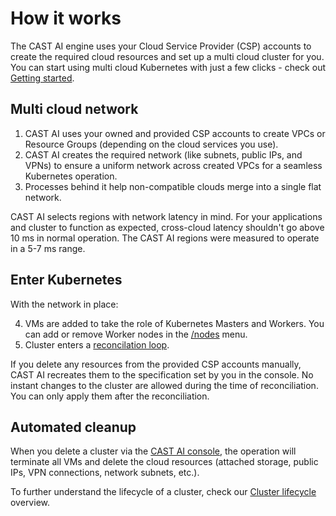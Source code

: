 # How it works

The CAST AI engine uses your Cloud Service Provider (CSP) accounts to create the required cloud resources and set up a multi cloud cluster for you. You can start using multi cloud Kubernetes with just a few clicks - check out [Getting started](../getting-started.md).

## Multi cloud network

1. CAST AI uses your owned and provided CSP accounts to create VPCs or Resource Groups (depending on the cloud services you use).
2. CAST AI creates the required network (like subnets, public IPs, and VPNs) to ensure a uniform network across created VPCs for a seamless Kubernetes operation.
3. Processes behind it help non-compatible clouds merge into a single flat network.

CAST AI selects regions with network latency in mind. For your applications and cluster to function as expected, cross-cloud latency shouldn't go above 10 ms in normal operation. The CAST AI regions were measured to operate in a 5-7 ms range.

## Enter Kubernetes

With the network in place:

4. VMs are added to take the role of Kubernetes Masters and Workers. You can add or remove Worker nodes in the [/nodes](../console-overview/console-overview.md#nodes) menu.
5. Cluster enters a [reconcilation loop](../concepts/cluster-lifecycle.md#2-reconciliation-healing).

If you delete any resources from the provided CSP accounts manually, CAST AI recreates them to the specification set by you in the console. No instant changes to the cluster are allowed during the time of reconciliation. You can only apply them after the reconciliation.

## Automated cleanup

When you delete a cluster via the [CAST AI console](../console-overview/console-overview.md#dashboard), the operation will terminate all VMs and delete the cloud resources (attached storage, public IPs, VPN connections, network subnets, etc.).

To further understand the lifecycle of a cluster, check our [Cluster lifecycle](../concepts/cluster-lifecycle.md) overview.
